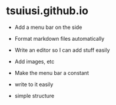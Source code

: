 # tsuiusi.github.io
* Add a menu bar on the side
* Format markdown files automatically
* Write an editor so I can add stuff easily
* Add images, etc
* Make the menu bar a constant

 * write to it easily
* simple structure

